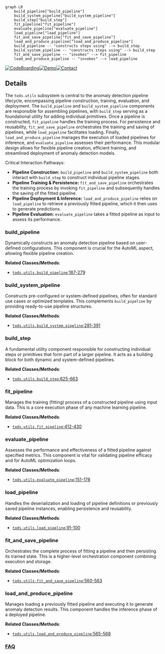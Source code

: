 ```mermaid
graph LR
    build_pipeline["build_pipeline"]
    build_system_pipeline["build_system_pipeline"]
    build_step["build_step"]
    fit_pipeline["fit_pipeline"]
    evaluate_pipeline["evaluate_pipeline"]
    load_pipeline["load_pipeline"]
    fit_and_save_pipeline["fit_and_save_pipeline"]
    load_and_produce_pipeline["load_and_produce_pipeline"]
    build_pipeline -- "constructs steps using" --> build_step
    build_system_pipeline -- "constructs steps using" --> build_step
    fit_and_save_pipeline -- "invokes" --> fit_pipeline
    load_and_produce_pipeline -- "invokes" --> load_pipeline
```

[![CodeBoarding](https://img.shields.io/badge/Generated%20by-CodeBoarding-9cf?style=flat-square)](https://github.com/CodeBoarding/GeneratedOnBoardings)[![Demo](https://img.shields.io/badge/Try%20our-Demo-blue?style=flat-square)](https://www.codeboarding.org/demo)[![Contact](https://img.shields.io/badge/Contact%20us%20-%20contact@codeboarding.org-lightgrey?style=flat-square)](mailto:contact@codeboarding.org)

## Details

The `tods.utils` subsystem is central to the anomaly detection pipeline lifecycle, encompassing pipeline construction, training, evaluation, and deployment. The `build_pipeline` and `build_system_pipeline` components are responsible for assembling pipelines, with `build_step` serving as a foundational utility for adding individual primitives. Once a pipeline is constructed, `fit_pipeline` handles the training process. For persistence and reusability, `fit_and_save_pipeline` orchestrates the training and saving of pipelines, while `load_pipeline` facilitates loading. Finally, `load_and_produce_pipeline` manages the execution of loaded pipelines for inference, and `evaluate_pipeline` assesses their performance. This modular design allows for flexible pipeline creation, efficient training, and streamlined deployment of anomaly detection models.

Critical Interaction Pathways:
*   **Pipeline Construction:** `build_pipeline` and `build_system_pipeline` both interact with `build_step` to construct individual pipeline stages.
*   **Pipeline Training & Persistence:** `fit_and_save_pipeline` orchestrates the training process by invoking `fit_pipeline` and subsequently handles the saving of the fitted pipeline.
*   **Pipeline Deployment & Inference:** `load_and_produce_pipeline` relies on `load_pipeline` to retrieve a previously fitted pipeline, which it then uses to generate predictions.
*   **Pipeline Evaluation:** `evaluate_pipeline` takes a fitted pipeline as input to assess its performance.

### build_pipeline
Dynamically constructs an anomaly detection pipeline based on user-defined configurations. This component is crucial for the AutoML aspect, allowing flexible pipeline creation.


**Related Classes/Methods**:

- <a href="https://github.com/datamllab/tods/blob/master/tods/utils.py#L187-L279" target="_blank" rel="noopener noreferrer">`tods.utils.build_pipeline`:187-279</a>


### build_system_pipeline
Constructs pre-configured or system-defined pipelines, often for standard use cases or optimized templates. This complements `build_pipeline` by providing ready-to-use pipeline structures.


**Related Classes/Methods**:

- <a href="https://github.com/datamllab/tods/blob/master/tods/utils.py#L281-L391" target="_blank" rel="noopener noreferrer">`tods.utils.build_system_pipeline`:281-391</a>


### build_step
A fundamental utility component responsible for constructing individual steps or primitives that form part of a larger pipeline. It acts as a building block for both dynamic and system-defined pipelines.


**Related Classes/Methods**:

- <a href="https://github.com/datamllab/tods/blob/master/tods/utils.py#L625-L663" target="_blank" rel="noopener noreferrer">`tods.utils.build_step`:625-663</a>


### fit_pipeline
Manages the training (fitting) process of a constructed pipeline using input data. This is a core execution phase of any machine learning pipeline.


**Related Classes/Methods**:

- <a href="https://github.com/datamllab/tods/blob/master/tods/utils.py#L412-L430" target="_blank" rel="noopener noreferrer">`tods.utils.fit_pipeline`:412-430</a>


### evaluate_pipeline
Assesses the performance and effectiveness of a fitted pipeline against specified metrics. This component is vital for validating pipeline efficacy and for AutoML optimization loops.


**Related Classes/Methods**:

- <a href="https://github.com/datamllab/tods/blob/master/tods/utils.py#L151-L178" target="_blank" rel="noopener noreferrer">`tods.utils.evaluate_pipeline`:151-178</a>


### load_pipeline
Handles the deserialization and loading of pipeline definitions or previously saved pipeline instances, enabling persistence and reusability.


**Related Classes/Methods**:

- <a href="https://github.com/datamllab/tods/blob/master/tods/utils.py#L91-L100" target="_blank" rel="noopener noreferrer">`tods.utils.load_pipeline`:91-100</a>


### fit_and_save_pipeline
Orchestrates the complete process of fitting a pipeline and then persisting its trained state. This is a higher-level orchestration component combining execution and storage.


**Related Classes/Methods**:

- <a href="https://github.com/datamllab/tods/blob/master/tods/utils.py#L560-L563" target="_blank" rel="noopener noreferrer">`tods.utils.fit_and_save_pipeline`:560-563</a>


### load_and_produce_pipeline
Manages loading a previously fitted pipeline and executing it to generate anomaly detection results. This component handles the inference phase of a deployed pipeline.


**Related Classes/Methods**:

- <a href="https://github.com/datamllab/tods/blob/master/tods/utils.py#L565-L568" target="_blank" rel="noopener noreferrer">`tods.utils.load_and_produce_pipeline`:565-568</a>




### [FAQ](https://github.com/CodeBoarding/GeneratedOnBoardings/tree/main?tab=readme-ov-file#faq)